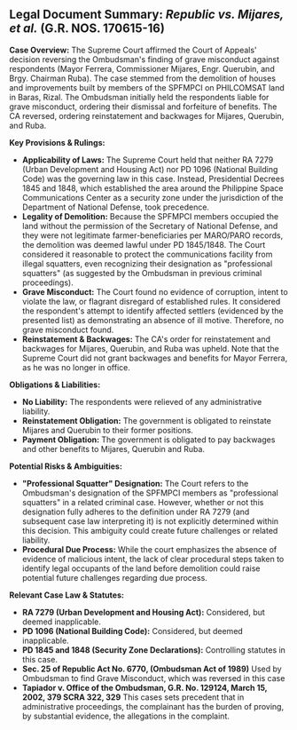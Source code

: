 ## Legal Document Summary: *Republic vs. Mijares, et al.* (G.R. NOS. 170615-16)

**Case Overview:** The Supreme Court affirmed the Court of Appeals' decision reversing the Ombudsman's finding of grave misconduct against respondents (Mayor Ferrera, Commissioner Mijares, Engr. Querubin, and Brgy. Chairman Ruba). The case stemmed from the demolition of houses and improvements built by members of the SPFMPCI on PHILCOMSAT land in Baras, Rizal. The Ombudsman initially held the respondents liable for grave misconduct, ordering their dismissal and forfeiture of benefits. The CA reversed, ordering reinstatement and backwages for Mijares, Querubin, and Ruba.

**Key Provisions & Rulings:**

*   **Applicability of Laws:** The Supreme Court held that neither RA 7279 (Urban Development and Housing Act) nor PD 1096 (National Building Code) was the governing law in this case. Instead, Presidential Decrees 1845 and 1848, which established the area around the Philippine Space Communications Center as a security zone under the jurisdiction of the Department of National Defense, took precedence.
*   **Legality of Demolition:** Because the SPFMPCI members occupied the land without the permission of the Secretary of National Defense, and they were not legitimate farmer-beneficiaries per MARO/PARO records, the demolition was deemed lawful under PD 1845/1848. The Court considered it reasonable to protect the communications facility from illegal squatters, even recognizing their designation as "professional squatters" (as suggested by the Ombudsman in previous criminal proceedings).
*   **Grave Misconduct:** The Court found no evidence of corruption, intent to violate the law, or flagrant disregard of established rules. It considered the respondent's attempt to identify affected settlers (evidenced by the presented list) as demonstrating an absence of ill motive. Therefore, no grave misconduct found.
*   **Reinstatement & Backwages:** The CA's order for reinstatement and backwages for Mijares, Querubin, and Ruba was upheld. Note that the Supreme Court did not grant backwages and benefits for Mayor Ferrera, as he was no longer in office.

**Obligations & Liabilities:**

*   **No Liability:** The respondents were relieved of any administrative liability.
*   **Reinstatement Obligation:** The government is obligated to reinstate Mijares and Querubin to their former positions.
*   **Payment Obligation:** The government is obligated to pay backwages and other benefits to Mijares, Querubin and Ruba.

**Potential Risks & Ambiguities:**

*   **"Professional Squatter" Designation:** The Court refers to the Ombudsman's designation of the SPFMPCI members as "professional squatters" in a related criminal case. However, whether or not this designation fully adheres to the definition under RA 7279 (and subsequent case law interpreting it) is not explicitly determined within this decision. This ambiguity could create future challenges or related liability.
*   **Procedural Due Process:** While the court emphasizes the absence of evidence of malicious intent, the lack of clear procedural steps taken to identify legal occupants of the land before demolition could raise potential future challenges regarding due process.

**Relevant Case Law & Statutes:**

*   **RA 7279 (Urban Development and Housing Act):** Considered, but deemed inapplicable.
*   **PD 1096 (National Building Code):** Considered, but deemed inapplicable.
*   **PD 1845 and 1848 (Security Zone Declarations):** Controlling statutes in this case.
*   **Sec. 25 of Republic Act No. 6770, (Ombudsman Act of 1989)** Used by Ombudsman to find Grave Misconduct, which was reversed in this case
*   **Tapiador v. Office of the Ombudsman, G.R. No. 129124, March 15, 2002, 379 SCRA 322, 329** This cases sets precedent that in administrative proceedings, the complainant has the burden of proving, by substantial evidence, the allegations in the complaint.
